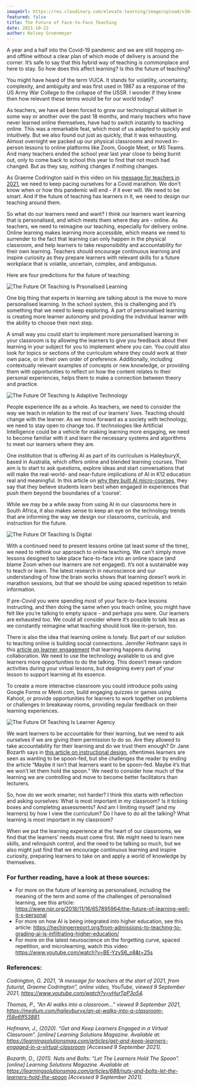 ```yaml
---
imageUrl: https://res.cloudinary.com/elevate-learning/image/upload/v1643720134/site-assets/insights-cover-21_wtwyut.jpg
featured: false
title: The Future of Face-to-Face Teaching
date: 2021-10-22
author: Kelsey Groenmeyer
---
```


A year and a half into the Covid-19 pandemic and we are still hopping on- and offline without a clear plan of which mode of delivery is around the corner. It’s safe to say that this hybrid way of teaching is commonplace and here to stay. So how does this affect learning? Is this the future of teaching?

You might have heard of the term VUCA. It stands for volatility, uncertainty, complexity, and ambiguity and was first used in 1987 as a response of the US Army War College to the collapse of the USSR. I wonder if they knew then how relevant these terms would be for our world today?

As teachers, we have all been forced to grow our technological skillset in some way or another over the past 18 months, and many teachers who have never learned online themselves, have had to switch instantly to teaching online. This was a remarkable feat, which most of us adapted to quickly and intuitively. But we also found out just as quickly, that it was exhausting. Almost overnight we packed up our physical classrooms and moved in-person lessons to online platforms like Zoom, Google Meet, or MS Teams. And many teachers ended the school year last year close to being burnt out, only to come back to school this year to find that not much had changed. But as they say, nothing changes if nothing changes.

As Graeme Codrington said in this video on his [message for teachers in 2021](https://www.youtube.com/watch?v=yHurTpP3o54), we need to keep pacing ourselves for a Covid marathon. We don't know when or how this pandemic will end - if it ever will. We need to be smart. And if the future of teaching has learners in it, we need to design our teaching around them.

So what do our learners need and want? I think our learners want learning that is personalised, and which meets them where they are - online. As teachers, we need to reimagine our teaching, especially for delivery online. Online learning makes learning more accessible, which means we need to surrender to the fact that learning can only happen in the physical classroom, and help learners to take responsibility and accountability for their own learning. Teachers should encourage continuous learning and inspire curiosity as they prepare learners with relevant skills for a future workplace that is volatile, uncertain, complex, and ambiguous.

Here are four predictions for the future of teaching:

![The Future Of Teaching Is Prsonalised Learning](./the-future-of-teaching-is-personalised-learning.png?height=300&width=600)

One big thing that experts in learning are talking about is the move to more personalised learning. In the school system, this is challenging and it’s something that we need to keep exploring. A part of personalised learning is creating more learner autonomy and providing the individual learner with the ability to choose their next step.

A small way you could start to implement more personalised learning in your classroom is by allowing the learners to give you feedback about their learning in your subject for you to implement where you can. You could also look for topics or sections of the curriculum where they could work at their own pace, or in their own order of preference. Additionally, including contextually relevant examples of concepts or new knowledge, or providing them with opportunities to reflect on how the content relates to their personal experiences, helps them to make a connection between theory and practice.

![The Future Of Teaching Is Adaptive Technology](./the-future-of-teaching-is-adaptive-technology.png?height=300&width=600)

People experience life as a whole. As teachers, we need to consider the way we teach in relation to the rest of our learners’ lives. Teaching should change with the learner. As we move forward as a society with technology, we need to stay open to change too. If technologies like Artificial Intelligence could be a vehicle for making learning more engaging, we need to become familiar with it and learn the necessary systems and algorithms to meet our learners where they are.

One institution that is offering AI as part of its curriculum is HaileyburyX, based in Australia, which offers online and blended learning courses. Their aim is to start to ask questions, explore ideas and start conversations that will make the real-world- and near-future implications of AI in K12 education real and meaningful. In this article on [why they built AI micro-courses](https://medium.com/haileyburyx/an-ai-walks-into-a-classroom-f58e6ff53881), they say that they believe students learn best when engaged in experiences that push them beyond the boundaries of a ‘course’.

While we may be a while away from using AI in our classrooms here in South Africa, it also makes sense to keep an eye on the technology trends that are informing the way we design our classrooms, curricula, and instruction for the future.

![The Future Of Teaching Is Digital](./the-future-of-teaching-is-digital.png?height=300&width=600)

With a continued need to present lessons online (at least some of the time), we need to rethink our approach to online teaching. We can't simply move lessons designed to take place face-to-face into an online space (and blame Zoom when our learners are not engaged). It’s not a sustainable way to teach or learn. The latest research in neuroscience and our understanding of how the brain works shows that learning doesn’t work in marathon sessions, but that we should be using spaced repetition to retain information.

If pre-Covid you were spending most of your face-to-face lessons instructing, and then doing the same when you teach online, you might have felt like you’re talking to empty space - and perhaps you were. Our learners are exhausted too. We could all consider where it’s possible to talk less as we constantly reimagine what teaching should look like in-person, too.

There is also the idea that learning online is lonely. But part of our solution to teaching online is building social connections. Jennifer Hofmann says in this [article on learner engagement](https://learningsolutionsmag.com/articles/get-and-keep-learners-engaged-in-a-virtual-classroom) that learning happens during collaboration. We need to use the technology available to us and give learners more opportunities to do the talking. This doesn’t mean random activities during your virtual lessons, but designing every part of your lesson to support learning at its essence.

To create a more interactive classroom you could introduce polls using Google Forms or Menti.com, build engaging quizzes or games using Kahoot, or provide opportunities for learners to work together on problems or challenges in breakaway rooms, providing regular feedback on their learning experiences.

![The Future Of Teaching Is Learner Agency](./the-future-of-teaching-is-learner-agency.png?height=300&width=600)

We want learners to be accountable for their learning, but we need to ask ourselves if we are giving them permission to do so. Are they allowed to take accountability for their learning and do we trust them enough? Dr Jane Bozarth says in [this article on instructional design](https://learningsolutionsmag.com/articles/688/nuts-and-bolts-let-the-learners-hold-the-spoon), oftentimes learners are seen as wanting to be spoon-fed, but she challenges the reader by ending the article “Maybe it isn’t that learners want to be spoon-fed. Maybe it’s that we won’t let them hold the spoon.” We need to consider how much of the learning we are controlling and move to become better facilitators than lecturers.

So, how do we work smarter, not harder? I think this starts with reflection and asking ourselves: What is most important in my classroom? Is it ticking boxes and completing assessments? And am I limiting myself (and my learners) by how I view the curriculum? Do I have to do all the talking? What learning is most important in my classroom?

When we put the learning experience at the heart of our classrooms, we find that the learners’ needs must come first. We might need to learn new skills, and relinquish control, and the need to be talking so much, but we also might just find that we encourage continuous learning and inspire curiosity, preparing learners to take on and apply a world of knowledge by themselves.

### For further reading, have a look at these sources:

- For more on the future of learning as personalised, including the meaning of the term and some of the challenges of personalised learning, see this article: https://www.npr.org/2018/11/16/657895964/the-future-of-learning-well-it-s-personal
- For more on how AI is being integrated into higher education, see this article: https://hechingerreport.org/from-admissions-to-teaching-to-grading-ai-is-infiltrating-higher-education/
- For more on the latest neuroscience on the forgetting curve, spaced repetition, and microlearning, watch this video: https://www.youtube.com/watch?v=BE-YzyS6_o8&t=25s

### References:

_Codrington, G. 2021, “A message for teachers at the start of 2021, from futurist, Graeme Codrington”, online video, YouTube, viewed 9 September 2021, <https://www.youtube.com/watch?v=yHurTpP3o54>._

_Thomas, P., “An AI walks into a classroom…” viewed 9 September 2021, <https://medium.com/haileyburyx/an-ai-walks-into-a-classroom-f58e6ff53881>._

_Hofmann, J., (2020). “Get and Keep Learners Engaged in a Virtual Classroom”. [online] Learning Solutions Magazine. Available at: <https://learningsolutionsmag.com/articles/get-and-keep-learners-engaged-in-a-virtual-classroom> [Accessed 9 September 2021]._

_Bozarth, D., (2011). Nuts and Bolts: “Let The Learners Hold The Spoon”. [online] Learning Solutions Magazine. Available at: <https://learningsolutionsmag.com/articles/688/nuts-and-bolts-let-the-learners-hold-the-spoon> [Accessed 9 September 2021]._

